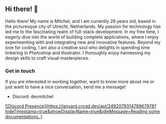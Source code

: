 ## Hi there! 👋

Hello there! My name is Mitchel, and I am currently 26 years old, based in the picturesque city of Utrecht, Netherlands. My passion for technology has led me to the fascinating realm of full-stack development. In my free time, I eagerly dive into the world of building complete applications, where I enjoy experimenting with and integrating new and innovative features. Beyond my love for coding, I am also a creative soul who delights in spending time tinkering in Photoshop and Illustrator. I thoroughly enjoy harnessing my design skills to craft visual masterpieces.

### Get in touch
If you are interested in working together, want to know more about me or just want to have a nice conversation, send me a message!
- Discord: devmitchel

[![Discord Presence](https://lanyard.cnrad.dev/api/249207931478867978?hideTimestamp=true&showDisplayName=true&idleMessage=Reading some documentations..)](https://discord.com/users/249207931478867978)
